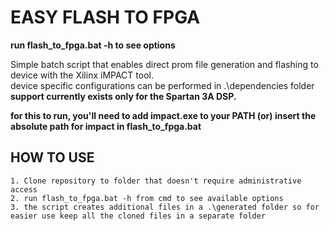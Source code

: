 EASY FLASH TO FPGA
===================

**run flash_to_fpga.bat -h to see options**

Simple batch script that enables direct prom file generation and flashing to device with the Xilinx iMPACT tool.  
device specific configurations can be performed in .\dependencies folder  
**support currently exists only for the Spartan 3A DSP.**

**for this to run, you'll need to add impact.exe to your PATH (or) insert the absolute path for impact in flash_to_fpga.bat**

HOW TO USE
---
    1. Clone repository to folder that doesn't require administrative access
    2. run flash_to_fpga.bat -h from cmd to see available options
    3. the script creates additional files in a .\generated folder so for easier use keep all the cloned files in a separate folder
